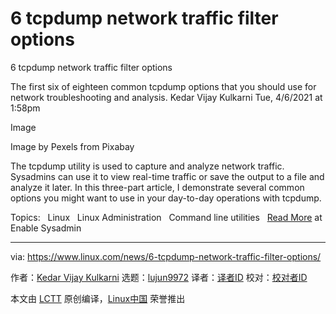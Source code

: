 [#]: subject: (6 tcpdump network traffic filter options)
[#]: via: (https://www.linux.com/news/6-tcpdump-network-traffic-filter-options/)
[#]: author: (Kedar Vijay Kulkarni https://www.redhat.com/sysadmin/tcpdump-part-one)
[#]: collector: (lujun9972)
[#]: translator: ( )
[#]: reviewer: ( )
[#]: publisher: ( )
[#]: url: ( )

6 tcpdump network traffic filter options
======

6 tcpdump network traffic filter options

The first six of eighteen common tcpdump options that you should use for network troubleshooting and analysis.
Kedar Vijay Kulkarni
Tue, 4/6/2021 at 1:58pm

Image

Image by Pexels from Pixabay

The tcpdump utility is used to capture and analyze network traffic. Sysadmins can use it to view real-time traffic or save the output to a file and analyze it later. In this three-part article, I demonstrate several common options you might want to use in your day-to-day operations with tcpdump.

Topics:  
Linux  
Linux Administration  
Command line utilities  
[Read More][1] at Enable Sysadmin

--------------------------------------------------------------------------------

via: https://www.linux.com/news/6-tcpdump-network-traffic-filter-options/

作者：[Kedar Vijay Kulkarni][a]
选题：[lujun9972][b]
译者：[译者ID](https://github.com/译者ID)
校对：[校对者ID](https://github.com/校对者ID)

本文由 [LCTT](https://github.com/LCTT/TranslateProject) 原创编译，[Linux中国](https://linux.cn/) 荣誉推出

[a]: https://www.redhat.com/sysadmin/tcpdump-part-one
[b]: https://github.com/lujun9972
[1]: https://www.redhat.com/sysadmin/tcpdump-part-one
